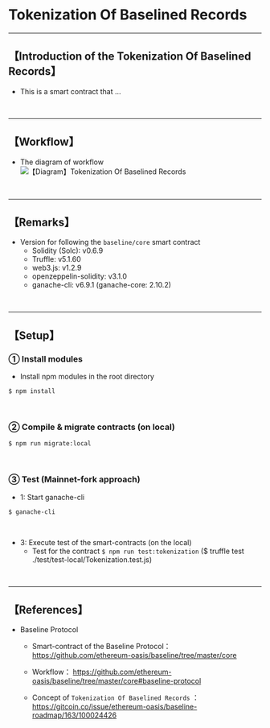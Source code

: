 # Tokenization Of Baselined Records

***
## 【Introduction of the Tokenization Of Baselined Records】
- This is a smart contract that ...

&nbsp;

***

## 【Workflow】
- The diagram of workflow
![【Diagram】Tokenization Of Baselined Records](https://user-images.githubusercontent.com/19357502/106000603-59cea880-60f2-11eb-82f8-51e84e8ece7b.jpg)


&nbsp;

***

## 【Remarks】
- Version for following the `baseline/core` smart contract
  - Solidity (Solc): v0.6.9 
  - Truffle: v5.1.60
  - web3.js: v1.2.9
  - openzeppelin-solidity: v3.1.0
  - ganache-cli: v6.9.1 (ganache-core: 2.10.2)


&nbsp;

***

## 【Setup】
### ① Install modules
- Install npm modules in the root directory
```
$ npm install
```

<br>

### ② Compile & migrate contracts (on local)
```
$ npm run migrate:local
```

<br>

### ③ Test (Mainnet-fork approach)
- 1: Start ganache-cli
```
$ ganache-cli
```

<br>

- 3: Execute test of the smart-contracts (on the local)
  - Test for the contract
    `$ npm run test:tokenization`
    ($ truffle test ./test/test-local/Tokenization.test.js)

<br>


***

## 【References】
- Baseline Protocol   
  - Smart-contract of the Baseline Protocol：
    https://github.com/ethereum-oasis/baseline/tree/master/core 

  - Workflow：
    https://github.com/ethereum-oasis/baseline/tree/master/core#baseline-protocol  

  - Concept of `Tokenization Of Baselined Records` ：
    https://gitcoin.co/issue/ethereum-oasis/baseline-roadmap/163/100024426  

